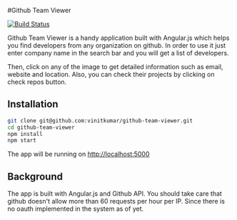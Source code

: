 #Github Team Viewer 

[![Build Status](https://travis-ci.org/vinitkumar/github-team-viewer.svg?branch=v1.1.2)](https://travis-ci.org/vinitkumar/github-team-viewer)

Github Team Viewer is a handy application built with Angular.js which helps
you find developers from any organization on github. 
In order to use it just enter company name in the search bar and you will get a list of developers. 

Then, click on any of the image to get detailed information such as email,
website and location. Also, you can check their projects by clicking on check repos 
button.


## Installation

```sh
git clone git@github.com:vinitkumar/github-team-viewer.git
cd github-team-viewer
npm install
npm start
```

The app will be running on [http://localhost:5000](http://localhost:5000)

## Background

The app is built with Angular.js and Github API. You should take care that github 
doesn't allow more than 60 requests per hour per IP. Since there is no 
oauth implemented in the system as of yet. 









